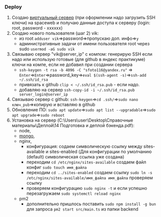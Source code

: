 ### Deploy

1. Создаю [виртуальный сервер](https://help.sweb.ru/nachal6naya-nastrojka-ubuntu-server-2204_1290.html) (при оформлении надо загрузить SSH ключи) на spaceweb и получаю данные доступа к серверу (login: root, password - xxxxxx)
2. Создаю нового пользователя (шаг 2) vik:
   - из root `adduser vik`=>password=>пропускаю доп. инфо=>`y`
   - административные задачи от имени пользователя root через sudo `usermod -aG sudo vik`
3. Связываю сервер "vik@server_ip" с компом: генерирую SSH если надо или использую готовые (для github в яндекс практикуме) ключи на компе, если не добавил при создании сервера
   - `ssh-keygen -t rsa -b 4096 -C "sfoto116@yandex.ru"` => `Enter`=>`Enter`=>password_key=>`eval $(ssh-agent -s)`=>`ssh-add ~/.ssh/id_rsa`
   - привязать к github `clip < ~/.ssh/id_rsa.pub` - если надо.
   - добавляю на сервер `ssh-copy-id -i ~/.ssh/id_rsa.pub server_login@server_ip`
4. Связываю сервер с github: `ssh-keygen`=>`cd .ssh/`=>`sudo nano ключ_pub`=>копирую и вставляю в github
5. Обновление ПО: `sudo apt update`=>`sudo apt list --upgradable`=>`sudo apt upgrade`=>`sudo reboot`
6. Установка на сервер (C:\Users\user\Desktop\Cправочные материалы\Деплой\14 Подготовка и деплой бэкенда.pdf):
   - node,
   - [mongo](https://www.mongodb.com/docs/manual/tutorial/install-mongodb-on-ubuntu/),
   - nginx,
     - конфигурация: содаем символическую ссылку между sites-available и sites-enabled (Для конфигурации по умолчанию (default) символическая ссылка уже создана)
     - переходим `cd /etc/nginx/sites-available` создаем файл конфиг `sudo touch имя_файла`
     - переходим `cd ../sites-enabled` создаем ссылку `sudo ln -s /etc/nginx/sites-available/имя_файла имя_файла` проверяем ссылку
     - проверяем конфигурацию `sudo nginx -t` и если успешно перезагружаем `sudo systemctl reload nginx`
   - pm2
     - дополнительно пришлось поставить `sudo npm install -g bun` для запроса `pm2 start src/main.ts` из папки backend
